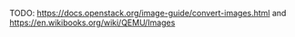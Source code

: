 

TODO: https://docs.openstack.org/image-guide/convert-images.html and https://en.wikibooks.org/wiki/QEMU/Images